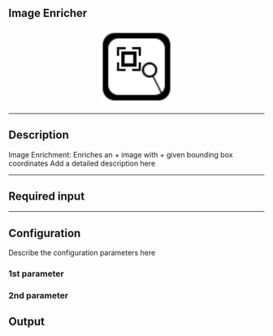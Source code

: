 ## Image Enricher

<p align="center"> 
    <img src="icon.png" width="150px;" class="pe-image-documentation"/>
</p>

***

## Description

Image Enrichment: Enriches an  + image with  + given bounding box coordinates
Add a detailed description here

***

## Required input


***

## Configuration

Describe the configuration parameters here

### 1st parameter


### 2nd parameter

## Output